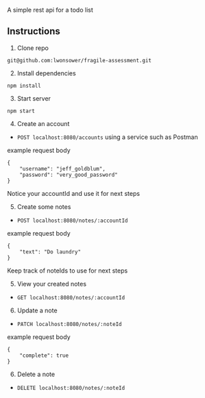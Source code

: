 A simple rest api for a todo list

## Instructions
1. Clone repo
```
git@github.com:lwonsower/fragile-assessment.git
```

2. Install dependencies
```
npm install
```

3. Start server
```
npm start
```

4. Create an account
- `POST localhost:8080/accounts` using a service such as Postman

example request body
```
{
    "username": "jeff_goldblum",
    "password": "very_good_password"
}
```
Notice your accountId and use it for next steps

5. Create some notes
- `POST localhost:8080/notes/:accountId`

example request body
```
{
    "text": "Do laundry"
}
```
Keep track of noteIds to use for next steps

5. View your created notes
- `GET localhost:8080/notes/:accountId`

6. Update a note
- `PATCH localhost:8080/notes/:noteId`

example request body
```
{
    "complete": true
}
```

6. Delete a note
- `DELETE localhost:8080/notes/:noteId`
